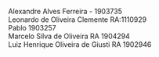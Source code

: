Alexandre Alves Ferreira - 1903735  
Leonardo de Oliveira Clemente RA:1110929   
Pablo 1903257  
Marcelo Silva de Oliveira RA 1904294  
Luiz Henrique Oliveira de Giusti RA 1902946 


